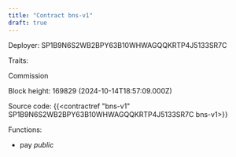 ```yaml
---
title: "Contract bns-v1"
draft: true
---
```

Deployer: SP1B9N6S2WB2BPY63B10WHWAGQQKRTP4J5133SR7C

Traits:
 
Commission


Block height: 169829 (2024-10-14T18:57:09.000Z)

Source code: {{<contractref "bns-v1" SP1B9N6S2WB2BPY63B10WHWAGQQKRTP4J5133SR7C bns-v1>}}

Functions:

* pay _public_
